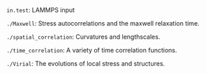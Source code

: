 `in.test`: LAMMPS input

`./Maxwell`: Stress autocorrelations and the maxwell relaxation time.

`./spatial_correlation`: Curvatures and lengthscales.

`./time_correlation`: A variety of time correlation functions. 

`./Virial`: The evolutions of local stress and structures.

